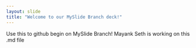 ```yaml
---
layout: slide
title: "Welcome to our MySlide Branch deck!"
---
```


Use this to github begin on MySlide Branch!
Mayank Seth is working on this .md file
